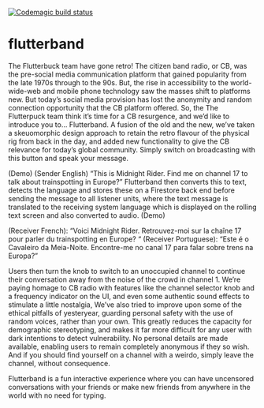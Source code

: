 [![Codemagic build status](https://api.codemagic.io/apps/5ef7d9cb7901d81e0cfcf8e5/5ef7d9cb7901d81e0cfcf8e4/status_badge.svg)](https://codemagic.io/apps/5ef7d9cb7901d81e0cfcf8e5/5ef7d9cb7901d81e0cfcf8e4/latest_build)

# flutterband

The Flutterbuck team have gone retro!
The citizen band radio, or CB, was the pre-social media communication platform that gained popularity from the late 1970s through to the 90s.  But, the rise in accessibility to the world-wide-web and mobile phone technology saw the masses shift to platforms new.
But today’s social media provision has lost the anonymity and random connection opportunity that the CB platform offered.  So, the The Flutterpuck team think it’s time for a CB resurgence, and we’d like to introduce you to… Flutterband.
A fusion of the old and the new, we’ve taken a skeuomorphic design approach to retain the retro flavour of the physical rig from back in the day, and added new functionality to give the CB relevance for today’s global community.
Simply switch on broadcasting with this button and speak your message.


(Demo)
(Sender English) “This is Midnight Rider. Find me on channel 17 to talk about trainspotting in Europe?”
Flutterband then converts this to text, detects the language and stores these on a Firestore back end before sending the message to all listener units, where the text message is translated to the receiving system language which is displayed on the rolling text screen and also converted to audio.
(Demo)


(Receiver French):  “Voici Midnight Rider. Retrouvez-moi sur la chaîne 17 pour parler du trainspotting en Europe? “
(Receiver Portuguese):  “Este é o Cavaleiro da Meia-Noite. Encontre-me no canal 17 para falar sobre trens na Europa?”


Users then turn the knob to switch to an unoccupied channel to continue their conversation away from the noise of the crowd in channel 1.
We’re paying homage to CB radio with features like the channel selector knob and a frequency indicator on the UI, and even some authentic sound effects to stimulate a little nostalgia,
We’ve also tried to improve upon some of the ethical pitfalls of yesteryear, guarding personal safety with the use of random voices, rather than your own.  This greatly reduces the capacity for demographic stereotyping, and makes it far more difficult for any user with dark intentions to detect vulnerability.  No personal details are made available, enabling users to remain completely anonymous if they so wish.  And if you should find yourself on a channel with a weirdo, simply leave the channel, without consequence.

Flutterband is a fun interactive experience where you can have uncensored conversations with your friends or make new friends from anywhere in the world with no need for typing. 
